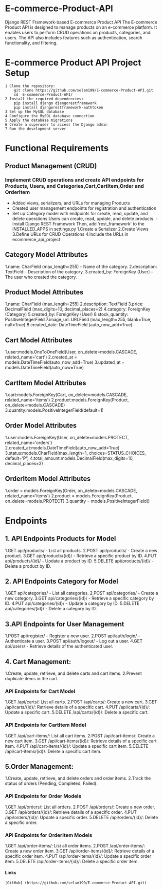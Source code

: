 # E-commerce-Product-API
Django REST Framework-based E-commerce Product API
The E-commerce Product API is designed to manage products on an e-commerce platform. It enables users to perform CRUD operations on products, categories, and users. The API also includes features such as authentication, search functionality, and filtering.
# E-commerce Product API Project Setup
    1 Clone the repository:
        git clone https://github.com/selam199/E-commerce-Product-API.git
        cd  E-commerce-Product-API/
    2 Install the required dependencies:
        pip install django djangorestframework
        pip install djangorestframework-authtoken
    3 Set up the MySQL database
    4 Configure the MySQL database connection
    5 Apply the database migrations
    6 Create a superuser to access the Django admin
    7 Run the development server
# Functional Requirements
##  Product Management (CRUD)
### Implement CRUD operations and create API endpoints for Products, Users, and Categories,Cart,CartItem,Order and OrderItem
- Added views, serializers, and URLs for managing Products
- Created user management endpoints for registration and authentication
- Set up Category model with endpoints for create, read, update, and delete operations
  Users can create, read, update, and delete products.
  -Install Django REST Framework
  Then, add 'rest_framework' to the INSTALLED_APPS in settings.py
       1.Create a Serializer
       2.Create Views
       3.Define URLs for CRUD Operations
       4.Include the URLs in ecommerce_api_project
## Category Model Attributes
1.name: CharField (max_length=255) - Name of the category.
2.description: TextField - Description of the category.
3.created_by: ForeignKey (User) - The user who created the category.
## Product Model Attributes
 1.name: CharField (max_length=255) 
 2.description: TextField 
 3.price: DecimalField (max_digits=10, decimal_places=2) 
 4.category: ForeignKey (Category) 
 5.created_by: ForeignKey (User) 
 6.stock_quantity: PositiveIntegerField 
 7.image_url: URLField (max_length=255, blank=True, null=True) 
 8.created_date: DateTimeField (auto_now_add=True) 
## Cart Model Attributes
  1.user:models.OneToOneField(User, on_delete=models.CASCADE, related_name='cart')
  2.created_at = models.DateTimeField(auto_now_add=True)
  3.updated_at = models.DateTimeField(auto_now=True)
## CartItem Model Attributes
  1.cart:models.ForeignKey(Cart, on_delete=models.CASCADE, related_name='items')
  2.product:models.ForeignKey(Product, on_delete=models.CASCADE)
  3.quantity:models.PositiveIntegerField(default=1)
## Order Model Attributes
  1.user:models.ForeignKey(User, on_delete=models.PROTECT, related_name='orders')
  2.created_at:models.DateTimeField(auto_now_add=True)
  3.status:models.CharField(max_length=1, choices=STATUS_CHOICES, default='P')
  4.total_amount:models.DecimalField(max_digits=10, decimal_places=2)
## OrderItem Model Attributes
  1.order = models.ForeignKey(Order, on_delete=models.CASCADE, related_name='items')
  2.product = models.ForeignKey(Product, on_delete=models.PROTECT)
  3.quantity = models.PositiveIntegerField()
# Endpoints
## 1. API Endpoints Products for Model
   1.GET api/products/ - List all products.
   2.POST api/products/ - Create a new product.
   3.GET api/products/{id}/ - Retrieve a specific product by ID.
   4.PUT api/products/{id}/ - Update a product by ID.
   5.DELETE api/products/{id}/ - Delete a product by ID.
## 2. API Endpoints Category for Model
   1.GET api/categories/ - List all categories.
   2.POST api/categories/ - Create a new category.
   3.GET api/categories/{id}/ - Retrieve a specific category by ID.
   4.PUT api/categories/{id}/ - Update a category by ID.
   5.DELETE api/categories/{id}/ - Delete a category by ID.
## 3.API Endpoints for User Management
   1.POST api/register/ - Register a new user.
   2.POST api/auth/login/ - Authenticate a user.
   3.POST api/auth/logout/ - Log out a user.
   4.GET api/users/ - Retrieve details of the authenticated user.
## 4. Cart Management:
   1.Create, update, retrieve, and delete carts and cart items.
   2.Prevent duplicate items in the cart.
   ### API Endpoints for Cart Model
   1.GET /api/carts/: List all carts.
   2.POST /api/carts/: Create a new cart.
   3.GET /api/carts/{id}/: Retrieve details of a specific cart.
   4.PUT /api/carts/{id}/: Update a specific cart.
   5.DELETE /api/carts/{id}/: Delete a specific cart.
   ### API Endpoints for CartItem Model
   1.GET /api/cart-items/: List all cart items.
   2.POST /api/cart-items/: Create a new cart item.
   3.GET /api/cart-items/{id}/: Retrieve details of a specific cart item.
   4.PUT /api/cart-items/{id}/: Update a specific cart item.
   5.DELETE /api/cart-items/{id}/: Delete a specific cart item.
## 5.Order Management:
   1.Create, update, retrieve, and delete orders and order items.
   2.Track the status of orders (Pending, Completed, Failed).
   ### API Endpoints for Order Models
   1.GET /api/orders/: List all orders.
   2.POST /api/orders/: Create a new order.
   3.GET /api/orders/{id}/: Retrieve details of a specific order.
   4.PUT /api/orders/{id}/: Update a specific order.
   5.DELETE /api/orders/{id}/: Delete a specific order.  
   ### API Endpoints for OrderItem Models
   1.GET /api/order-items/: List all order items.
   2.POST /api/order-items/: Create a new order item.
   3.GET /api/order-items/{id}/: Retrieve details of a specific order item.
   4.PUT /api/order-items/{id}/: Update a specific order item.
   5.DELETE /api/order-items/{id}/: Delete a specific order item. 
#### **Links**
    [GitHub] (https://github.com/selam199/E-commerce-Product-API.git)
